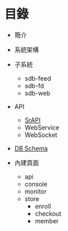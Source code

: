 
# 目錄

- 簡介

- 系統架構
  
- 子系統
  - sdb-feed
  - sdb-fd
  - sdb-web

- API
  - [SrAPI](https://github.com/Org08/sdb-nexus/blob/master/docs/API/SrAPI/README.md)
  - WebService
  - WebSocket

- [DB Schema](https://github.com/Org08/sdb-nexus/blob/master/docs/DBSchema/README.md)

- 內建頁面
  - api
  - console
  - monitor
  - store
    - enroll
    - checkout
    - member

